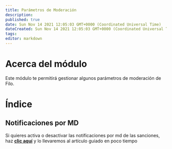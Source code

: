 ```yaml
---
title: Parámetros de Moderación
description:
published: true
date: Sun Nov 14 2021 12:05:03 GMT+0000 (Coordinated Universal Time)
dateCreated: Sun Nov 14 2021 12:05:03 GMT+0000 (Coordinated Universal Time)
tags:
editor: markdown
---
```


# Acerca del módulo

Este módulo te permitirá gestionar algunos parámetros de moderación de Filo.

# Índice

## Notificaciones por MD

Si quieres activa o desactivar las notificaciones por md de las sanciones, haz **[clic aquí](https://wiki.filobot.xyz/es/modules/moderation-parameters/dm-notifications)** y lo llevaremos al artículo guiado en poco tiempo
